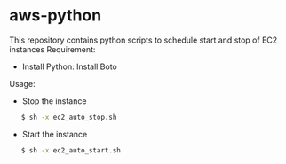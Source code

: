 # aws-python

This repository contains python scripts to schedule start and stop of EC2 instances
Requirement:
 - Install Python:
    Install Boto

Usage:

 - Stop the instance 

```sh
   $ sh -x ec2_auto_stop.sh
```
 - Start the instance

```sh
   $ sh -x ec2_auto_start.sh
```

